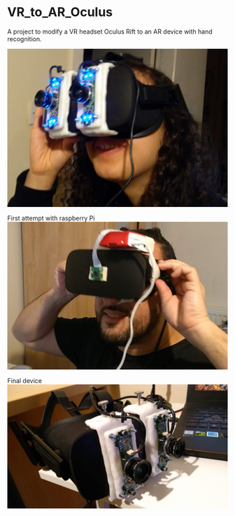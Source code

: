# VR_to_AR_Oculus
 A project to modify a VR headset Oculus Rift to an AR device with hand recognition.

![Balloon](https://github.com/Maaroufi/VR_to_AR_Oculus/blob/main/IMG_20190130_222829.jpg?raw=true)

First attempt with raspberry Pi
![Balloon](https://github.com/Maaroufi/VR_to_AR_Oculus/blob/main/Screenshot_20190130-231950.jpg?raw=true)

Final device
![Balloon](https://github.com/Maaroufi/VR_to_AR_Oculus/blob/main/IMG_20190130_231157.jpg?raw=true)
